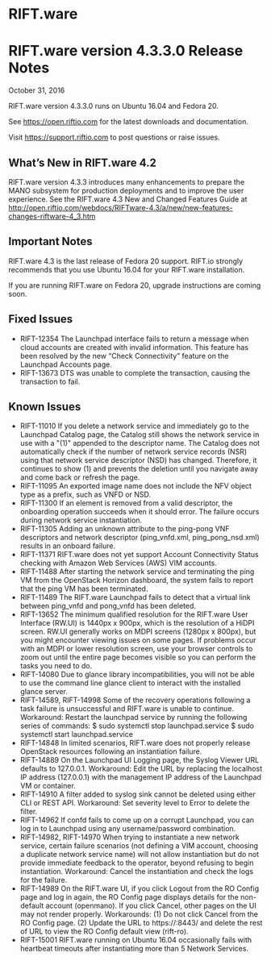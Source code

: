 RIFT.ware
=========

# RIFT.ware version 4.3.3.0 Release Notes
October 31, 2016

RIFT.ware version 4.3.3.0 runs on Ubuntu 16.04 and Fedora 20.  

See https://open.riftio.com for the latest downloads and documentation. 

Visit https://support.riftio.com to post questions or raise issues.

## What’s New in RIFT.ware 4.2
RIFT.ware version 4.3.3 introduces many enhancements to prepare the MANO subsystem for production deployments and to improve the user experience. See the RIFT.ware 4.3 New and Changed Features Guide at http://open.riftio.com/webdocs/RIFTware-4.3/a/new/new-features-changes-riftware-4_3.htm

## Important Notes
RIFT.ware 4.3 is the last release of Fedora 20 support. RIFT.io strongly recommends that you use Ubuntu 16.04 for your RIFT.ware installation. 

If you are running RIFT.ware on Fedora 20, upgrade instructions are coming soon.

## Fixed Issues
* RIFT-12354  The Launchpad interface fails to return a message when cloud accounts are created with invalid information. This feature has been resolved by the new “Check Connectivity” feature on the Launchpad Accounts page. 
* RIFT-13673 DTS was unable to complete the transaction, causing the transaction to fail.

## Known Issues
* RIFT-11010  If you delete a network service and immediately go to the Launchpad Catalog page, the Catalog still shows the network service in use with a "(1)" appended to the descriptor name. The Catalog does not automatically check if the number of network
service records (NSR) using that network service descriptor (NSD) has changed. Therefore, it continues to show (1) and prevents the deletion until you navigate away and come back or refresh the page.
* RIFT-11095  An exported image name does not include the NFV object type as a prefix, such as VNFD or NSD. 
* RIFT-11300  If an element is removed from a valid descriptor, the onboarding operation succeeds when it should error. The failure occurs during network service instantiation.
* RIFT-11305  Adding an unknown attribute to the ping-pong VNF descriptors and network descriptor (ping_vnfd.xml, ping_pong_nsd.xml) results in an onboard failure.
* RIFT-11371  RIFT.ware does not yet support Account Connectivity Status checking with Amazon Web Services (AWS) VIM accounts.
* RIFT-11488  After starting the network service and terminating the ping VM from the OpenStack Horizon dashboard, the system fails to report that the ping VM has been terminated.
* RIFT-11489  The RIFT.ware Launchpad fails to detect that a virtual link between ping_vnfd and pong_vnfd has been deleted.
* RIFT-13652  The minimum qualified resolution for the RIFT.ware User Interface (RW.UI) is 1440px x 900px, which is the resolution of a HiDPI screen. RW.UI generally works on MDPI screens (1280px x 800px), but you might encounter viewing issues on some pages. If problems occur with an MDPI or lower resolution screen, use your browser controls to zoom out until the entire page becomes visible so you can perform the tasks you need to do.
* RIFT-14080  Due to glance library incompatibilities, you will not be able to use the command line glance client to interact with the installed glance server.
* RIFT-14589, RIFT-14998  Some of the recovery operations following a task failure is unsuccessful and RIFT.ware is unable to continue. Workaround: Restart the launchpad service by running the following series of commands:
$ sudo systemctl stop launchpad.service
$ sudo systemctl start launchpad.service 
* RIFT-14848  In limited scenarios, RIFT.ware does not properly release OpenStack resources following an instantiation failure.
* RIFT-14889  On the Launchpad UI Logging page, the Syslog Viewer URL defaults to 127.0.0.1. Workaround: Edit the URL by replacing the localhost IP address (127.0.0.1) with the management IP address of the Launchpad VM or container.
* RIFT-14910  A filter added to syslog sink cannot be deleted using either CLI or REST API. Workaround: Set severity level to Error to delete the filter.
* RIFT-14962  If confd fails to come up on a corrupt Launchpad, you can log in to Launchpad using any username/password combination.
* RIFT-14982, RIFT-14970  When trying to instantiate a new network service, certain failure scenarios (not defining a VIM account, choosing a duplicate network service name) will not allow instantiation but do not provide immediate feedback to the operator, beyond refusing to begin instantiation. Workaround: Cancel the instantiation and check the logs for the failure.
* RIFT-14989  On the RIFT.ware UI, if you click Logout from the RO Config page and log in again, the RO Config page displays details for the non-default account (openmano). If you click Cancel, other pages on the UI may not render properly. Workarounds: (1) Do not click Cancel from the RO Config page. (2) Update the URL to https://<IP-ADDR>:8443/ and delete the rest of URL to view the RO Config default view (rift-ro).
* RIFT-15001  RIFT.ware running on Ubuntu 16.04 occasionally fails with heartbeat timeouts after instantiating more than 5 Network Services.
